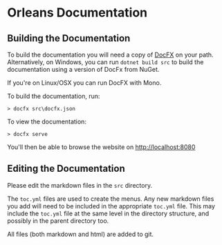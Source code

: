 # Orleans Documentation

## Building the Documentation

To build the documentation you will need a copy of [DocFX](https://dotnet.github.io/docfx/) on your path.
Alternatively, on Windows, you can run `dotnet build src` to build the documentation using a version of DocFx from NuGet.

If you're on Linux/OSX you can run DocFX with Mono.

To build the documentation, run:

```
> docfx src\docfx.json
```

To view the documentation:

```
> docfx serve
```

You'll then be able to browse the website on [http://localhost:8080](http://localhost:8080)

## Editing the Documentation

Please edit the markdown files in the `src` directory.

The `toc.yml` files are used to create the menus. Any new markdown files you add will need to be included in the appropriate `toc.yml` file. This may include the `toc.yml` file at the same level in the directory structure, and possibly in the parent directory too.

All files (both markdown and html) are added to git.

